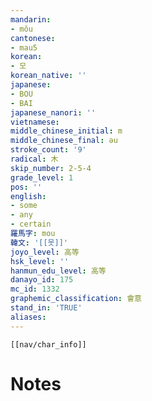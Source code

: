 ```yaml
---
mandarin:
- mǒu
cantonese:
- mau5
korean:
- 모
korean_native: ''
japanese:
- BOU
- BAI
japanese_nanori: ''
vietnamese:
middle_chinese_initial: m
middle_chinese_final: əu
stroke_count: '9'
radical: 木
skip_number: 2-5-4
grade_level: 1
pos: ''
english:
- some
- any
- certain
羅馬字: mou
韓文: '[[못]]'
joyo_level: 高等
hsk_level: ''
hanmun_edu_level: 高等
danayo_id: 175
mc_id: 1332
graphemic_classification: 會意
stand_in: 'TRUE'
aliases:
---
```

```meta-bind-embed
[[nav/char_info]]
```

# Notes
